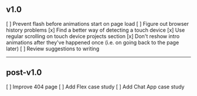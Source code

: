 ## v1.0

[ ] Prevent flash before animations start on page load
[ ] Figure out browser history problems
[x] Find a better way of detecting a touch device
[x] Use regular scrolling on touch device projects section
[x] Don't reshow intro animations after they've happened once (i.e. on going back to the page later)
[ ] Review suggestions to writing

---

## post-v1.0
[ ] Improve 404 page
[ ] Add Flex case study
[ ] Add Chat App case study
